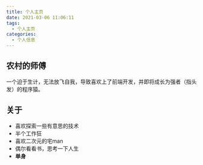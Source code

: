 ```yaml
---
title: 个人主页
date: 2021-03-06 11:06:11
tags:
  - 个人主页
categories:
  - 个人信息 
---
```


## 农村的师傅

一个迫于生计，无法放飞自我，导致喜欢上了前端开发，并即将成长为强者（指头发）的程序猿。

## 关于

+ 喜欢探索一些有意思的技术
+ 半个工作狂
+ 喜欢二次元的宅man
+ 偶尔看看书，思考一下人生
+ **单身**
